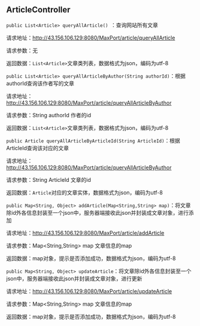 ## ArticleController

`public List<Article> queryAllArticle() `：查询网站所有文章

请求地址：http://43.156.106.129:8080/MaxPort/article/queryAllArticle

请求参数：无

返回数据：`List<Article>`文章类列表，数据格式为json，编码为utf-8



`public List<Article> queryAllArticleByAuthor(String authorId)`：根据authorId查询该作者写的文章

请求地址：http://43.156.106.129:8080/MaxPort/article/queryAllArticleByAuthor

请求参数：String authorId 作者的id

返回数据：`List<Article>`文章类列表，数据格式为json，编码为utf-8



`public Article queryAllArticleByArticleId(String ArticleId)`：根据ArticleId查询该对应的文章

请求地址：http://43.156.106.129:8080/MaxPort/article/queryAllArticleByAuthor

请求参数：String ArticleId 文章的id

返回数据：`Article`对应的文章实体，数据格式为json，编码为utf-8



`public Map<String, Object> addArticle(Map<String,String> map)`：将文章除id外各信息封装至一个json中，服务器端接收此json并封装成文章对象，进行添加

请求地址：http://43.156.106.129:8080/MaxPort/article/addArticle

请求参数：Map<String,String> map 文章信息的map

返回数据：map对象，提示是否添加成功，数据格式为json，编码为utf-8



`public Map<String, Object> updateArticle`：将文章除id外各信息封装至一个json中，服务器端接收此json并封装成文章对象，进行更新

请求地址：http://43.156.106.129:8080/MaxPort/article/updateArticle

请求参数：Map<String,String> map 文章信息的map

返回数据：map对象，提示是否添加成功，数据格式为json，编码为utf-8
